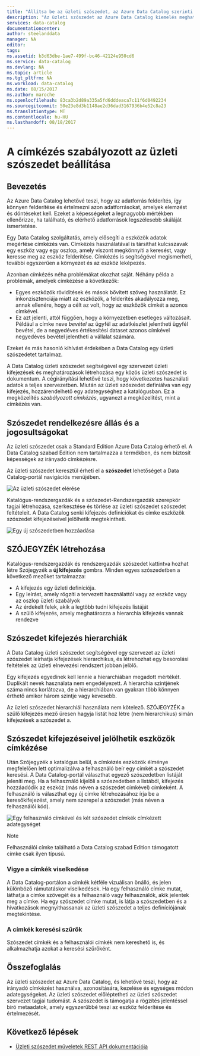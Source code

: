 ```yaml
---
title: "Állítsa be az üzleti szószedet, az Azure Data Catalog szerinti címkézését szabályozott |} Microsoft Docs"
description: "Az üzleti szószedet az Azure Data Catalog kiemelés meghatározása és a segítségével egy közös üzleti szószedet címkéhez útmutató cikk regisztrált adategységek keresése."
services: data-catalog
documentationcenter: 
author: steelanddata
manager: NA
editor: 
tags: 
ms.assetid: b3d63dbe-1ae7-499f-bc46-42124e950cd6
ms.service: data-catalog
ms.devlang: NA
ms.topic: article
ms.tgt_pltfrm: NA
ms.workload: data-catalog
ms.date: 08/15/2017
ms.author: maroche
ms.openlocfilehash: 83ca3b2d89a335a5fd6dddeaca7c11f6d0492234
ms.sourcegitcommit: 50e23e8d3b1148ae2d36dad3167936b4e52c8a23
ms.translationtype: MT
ms.contentlocale: hu-HU
ms.lasthandoff: 08/18/2017
---
```

# <a name="set-up-the-business-glossary-for-governed-tagging"></a>A címkézés szabályozott az üzleti szószedet beállítása
## <a name="introduction"></a>Bevezetés
Az Azure Data Catalog lehetővé teszi, hogy az adatforrás felderítés, így könnyen felderítése és értelmezni azon adatforrásokat, amelyek elemzést és döntéseket kell. Ezeket a képességeket a legnagyobb mértékben ellenőrizze, ha található, és elérhető adatforrások legszélesebb skáláját ismertetése.

Egy Data Catalog szolgáltatás, amely elősegíti a eszközök adatok megértése címkézés van. Címkézés használatával is társíthat kulcsszavak egy eszköz vagy egy oszlop, amely viszont megkönnyíti a keresést, vagy keresse meg az eszköz felderítése. Címkézés is segítségével megismerheti, további egyszerűen a környezet és az eszköz leképezés.

Azonban címkézés néha problémákat okozhat saját. Néhány példa a problémák, amelyek címkézése a következők:

* Egyes eszközök rövidítések és mások bővített szöveg használatát. Ez inkonzisztenciája miatt az eszközök, a felderítés akadályozza meg, annak ellenére, hogy a célt az volt, hogy az eszközök címkét a azonos címkével.
* Ez azt jelenti, attól függően, hogy a környezetben esetleges változásait. Például a címke neve *bevétel* az ügyfél az adatkészlet jelentheti ügyfél bevétel, de a negyedéves értékesítési dataset azonos címkével negyedéves bevétel jelentheti a vállalat számára.  

Ezeket és más hasonló kihívást érdekében a Data Catalog egy üzleti szószedetet tartalmaz.

A Data Catalog üzleti szószedet segítségével egy szervezet üzleti kifejezések és meghatározások létrehozása egy közös üzleti szószedet is dokumentum. A cégirányítási lehetővé teszi, hogy következetes használati adatok a teljes szervezetben. Miután az üzleti szószedet definiálva van egy kifejezés, hozzárendelhető egy adategységhez a katalógusban. Ez a megközelítés *szabályozott címkézés*, ugyanezt a megközelítést, mint a címkézés van.

## <a name="glossary-availability-and-privileges"></a>Szószedet rendelkezésre állás és a jogosultságokat
Az üzleti szószedet csak a Standard Edition Azure Data Catalog érhető el. A Data Catalog szabad Edition nem tartalmazza a termékben, és nem biztosít képességek az irányadó címkézésre.

Az üzleti szószedet keresztül érheti el a **szószedet** lehetőséget a Data Catalog-portál navigációs menüjében.  

![Az üzleti szószedet elérése](./media/data-catalog-how-to-business-glossary/01-portal-menu.png)

Katalógus-rendszergazdák és a szószedet-Rendszergazdák szerepkör tagjai létrehozása, szerkesztése és törlése az üzleti szószedet szószedet feltételeit. A Data Catalog senki kifejezés definíciókat és címke eszközök szószedet kifejezéseivel jelölhetik megtekintheti.

![Egy új szószedetben hozzáadása](./media/data-catalog-how-to-business-glossary/02-new-term.png)

## <a name="creating-glossary-terms"></a>SZÓJEGYZÉK létrehozása
Katalógus-rendszergazdák és rendszergazdák szószedet kattintva hozhat létre Szójegyzék a **új kifejezés** gombra. Minden egyes szószedetben a következő mezőket tartalmazza:

* A kifejezés egy üzleti definíciója.
* Egy leírást, amely rögzíti a tervezett használattól vagy az eszköz vagy az oszlop üzleti szabályok
* Az érdekelt felek, akik a legtöbb tudni kifejezés listáját
* A szülő kifejezés, amely meghatározza a hierarchia kifejezés vannak rendezve

## <a name="glossary-term-hierarchies"></a>Szószedet kifejezés hierarchiák
A Data Catalog üzleti szószedet segítségével egy szervezet az üzleti szószedet leírhatja kifejezések hierarchikus, és létrehozhat egy besorolási feltételek az üzleti elnevezési rendszert jobban jelölő.

Egy kifejezés egyedinek kell lennie a hierarchiában megadott mértékét. Duplikált nevek használata nem engedélyezett. A hierarchia szintjének száma nincs korlátozva, de a hierarchiában van gyakran több könnyen érthető amikor három szintje vagy kevesebb.

Az üzleti szószedet hierarchiái használata nem kötelező. SZÓJEGYZÉK a szülő kifejezés mező üresen hagyja listát hoz létre (nem hierarchikus) simán kifejezések a szószedet a.  

## <a name="tagging-assets-with-glossary-terms"></a>Szószedet kifejezéseivel jelölhetik eszközök címkézése
Után Szójegyzék a katalógus belül, a címkézés eszközök élménye megfelelően lett optimalizálva a felhasználó beír egy címkét a szószedet keresési. A Data Catalog-portál választhat egyező szószedetben listáját jeleníti meg. Ha a felhasználó kijelöli a szószedetben a listából, kifejezés hozzáadódik az eszköz (más néven a szószedet címkével) címkeként. A felhasználó is választhat egy új címke létrehozásához írja be a keresőkifejezést, amely nem szerepel a szószedet (más néven a felhasználói kód).

![Egy felhasználó címkével és két szószedet címkék címkézett adategységet](./media/data-catalog-how-to-business-glossary/03-tagged-asset.png)

> [!NOTE]
> Felhasználói címke található a Data Catalog szabad Edition támogatott címke csak ilyen típusú.
>
>

### <a name="hover-behavior-on-tags"></a>Vigye a címkék viselkedése
A Data Catalog-portálon a címkék kétféle vizuálisan önálló, és jelen különböző rámutatáskor viselkedések. Ha egy felhasználó címke mutat, láthatja a címke szövegét és a felhasználó vagy felhasználók, akik jelentek meg a címke. Ha egy szószedet címke mutat, is látja a szószedetben és a hivatkozások megnyithassanak az üzleti szószedet a teljes definíciójának megtekintése.

### <a name="search-filters-for-tags"></a>A címkék keresési szűrők
Szószedet címkék és a felhasználói címkék nem kereshető is, és alkalmazhatja azokat a keresési szűrőként.

## <a name="summary"></a>Összefoglalás
Az üzleti szószedet az Azure Data Catalog, és lehetővé teszi, hogy az irányadó címkézést használva, azonosítására, kezelése és egységes módon adategységeket. Az üzleti szószedet előléptetheti az üzleti szószedet szervezet tagjai tudomást. A szószedet is támogatja a rögzítés jelentéssel bíró metaadatok, amely egyszerűbbé teszi az eszköz felderítése és értelmezését.

## <a name="next-steps"></a>Következő lépések
* [Üzleti szószedet műveletek REST API dokumentációja](https://msdn.microsoft.com/library/mt708855.aspx)
